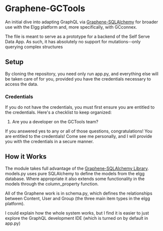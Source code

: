 # Graphene-GCTools

An initial dive into adapting GraphQL via [Graphene-SQLAlchemy](https://github.com/graphql-python/graphene-sqlalchemy) for broader use with the Elgg platform and, more specifically, with GCconnex.

The file is meant to serve as a prototype for a backend of the Self Serve Data App. As such, it has absolutely no support
for mutations--only querying complex structures

## Setup
By cloning the repository, you need only run app.py, and everything else will be taken care of for you, provided you have the credentials
necessary to access the data.

### Credentials
If you do not have the credentials, you must first ensure you are entitled to the credentials. Here's a checklist to keep organized:

1) Are you a developer on the GCTools team?

If you answered yes to any or all of those questions, congratulations! You are entitled to the credentials!
Come see me personally, and I will provide you with the credentials in a secure manner.

## How it Works

The module takes full advantage of the [Graphene-SQLAlchemy Library](https://github.com/graphql-python/graphene-sqlalchemy).
models.py uses pure SQLAlchemy to define the models from the elgg database. Where appropriate it also extends some functionality
in the models through the column_property function.

All of the Graphene work is in schema.py, which defines the relationships between Content, User and Group (the three main
item types in the elgg platform).

I could explain how the whole system works, but I find it is easier to just explore the GraphQL development IDE (which is
turned on by default in app.py)

